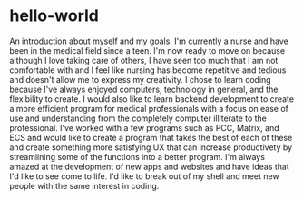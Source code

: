 # hello-world
An introduction about myself and my goals.
I'm currently a nurse and have been in the medical field since a teen. I'm now ready to move on because although I love taking care of others, I have seen too much that I am not comfortable with and I feel like nursing has become repetitive and tedious and doesn't allow me to express my creativity. I chose to learn coding because I've always enjoyed computers, technology in general, and the flexibility to create. I would also like to learn backend development to create a more efficient program for medical professionals with a focus on ease of use and understanding from the completely computer illiterate to the professional. I've worked with a few programs such as PCC, Matrix, and ECS and would like to create a program that takes the best of each of these and create something more satisfying UX that can increase productivety by streamlining some of the functions into a better program. I'm always amazed at the development of new apps and websites and have ideas that I'd like to see come to life. I'd like to break out of my shell and meet new people with the same interest in coding.
